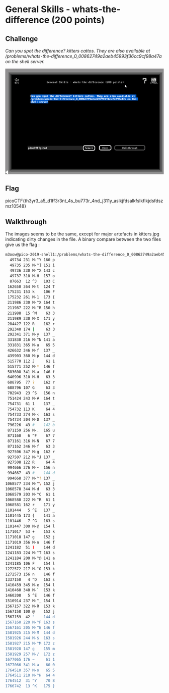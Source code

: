 
# General Skills - whats-the-difference (200 points)

## Challenge

*Can you spot the difference? kitters cattos. They are also available at /problems/whats-the-difference_0_00862749a2aeb45993f36cc9cf98a47a on the shell server.*

![Challenge](../_images/general_skills_whats-the-difference_challenge.png)

## Flag

picoCTF{th3yr3_a5_d1ff3r3nt_4s_bu773r_4nd_j311y_aslkjfdsalkfslkflkjdsfdszmz10548}

## Walkthrough

The images seems to be the same, except for major artefacts in kitters.jpg indicating dirty changes in the file. A binary compare between the two files give us the flag :

```bash
m3oow@pico-2019-shell1:/problems/whats-the-difference_0_00862749a2aeb45993f36cc9cf98a47a$ cmp -lb kitters.jpg cattos.jpg
  49734 231 M-^Y 160 p
  49735 235 M-^] 151 i
  49736 230 M-^X 143 c
  49737 310 M-H  157 o
  87663  12 ^J   103 C
 162650 364 M-t  124 T
 175231 153 k    106 F
 175232 261 M-1  173 {
 211986 230 M-^X 164 t
 211987 222 M-^R 150 h
 211988  15 ^M    63 3
 211989 330 M-X  171 y
 284427 122 R    162 r
 292340 174 |     63 3
 292341 371 M-y  137 _
 331830 216 M-^N 141 a
 331831 365 M-u   65 5
 426632 346 M-f  137 _
 439903 360 M-p  144 d
 515770 112 J     61 1
 515771 252 M-*  146 f
 583608 341 M-a  146 f
 640996 310 M-H   63 3
 688795  77 ?    162 r
 688796 107 G     63 3
 702943  23 ^S   156 n
 751424 243 M-#  164 t
 754731  61 1    137 _
 754732 113 K     64 4
 754733 274 M-<  163 s
 754734 304 M-D  137 _
 796226  43 #    142 b
 871159 256 M-.  165 u
 871160   6 ^F    67 7
 871161 316 M-N   67 7
 871162 346 M-f   63 3
 927506 347 M-g  162 r
 927507 212 M-^J 137 _
 927508 122 R     64 4
 994666 376 M-~  156 n
 994667  43 #    144 d
 994668 377 M-^? 137 _
1068577 234 M-^\ 152 j
1068578 344 M-d   63 3
1068579 203 M-^C  61 1
1068580 222 M-^R  61 1
1068581 162 r    171 y
1101444   5 ^E   137 _
1101445 173 {    141 a
1101446   7 ^G   163 s
1101447 300 M-@  154 l
1171017  53 +    153 k
1171018 147 g    152 j
1171019 356 M-n  146 f
1241182  51 )    144 d
1241183 224 M-^T 163 s
1241184 200 M-^@ 141 a
1241185 106 F    154 l
1272572 217 M-^O 153 k
1272573 156 n    146 f
1337150   4 ^D   163 s
1410459 345 M-e  154 l
1410460 340 M-`  153 k
1460208   5 ^E   146 f
1510914 237 M-^_ 154 l
1567157 322 M-R  153 k
1567158 100 @    152 j
1567159  42 "    144 d
1567160 220 M-^P 163 s
1567161 205 M-^E 146 f
1581925 315 M-M  144 d
1581926 244 M-$  163 s
1581927 215 M-^M 172 z
1581928 147 g    155 m
1581929 257 M-/  172 z
1677065 176 ~     61 1
1677066 341 M-a   60 0
1764510 357 M-o   65 5
1764511 210 M-^H  64 4
1764512  31 ^Y    70 8
1766742  13 ^K   175 }
```
